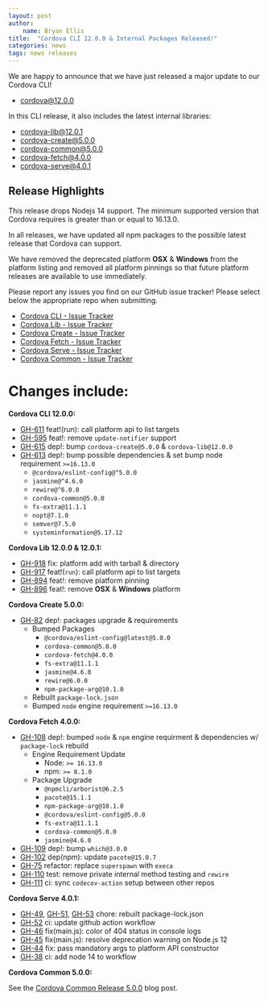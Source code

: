 ```yaml
---
layout: post
author:
    name: Bryan Ellis
title:  "Cordova CLI 12.0.0 & Internal Packages Released!"
categories: news
tags: news releases
---
```


We are happy to announce that we have just released a major update to our Cordova CLI!

* [cordova@12.0.0](https://www.npmjs.com/package/cordova)

In this CLI release, it also includes the latest internal libraries:

* [cordova-lib@12.0.1](https://www.npmjs.com/package/cordova-lib)
* [cordova-create@5.0.0](https://www.npmjs.com/package/cordova-create)
* [cordova-common@5.0.0](https://www.npmjs.com/package/cordova-common)
* [cordova-fetch@4.0.0](https://www.npmjs.com/package/cordova-fetch)
* [cordova-serve@4.0.1](https://www.npmjs.com/package/cordova-serve)


## Release Highlights

This release drops Nodejs 14 support. The minimum supported version that Cordova requires is greater than or equal to 16.13.0.

In all releases, we have updated all npm packages to the possible latest release that Cordova can support.

We have removed the deprecated platform **OSX** & **Windows** from the platform listing and removed all platform pinnings so that future platform releases are available to use immediately.

Please report any issues you find on our GitHub issue tracker! Please select below the appropriate repo when submitting.

* [Cordova CLI - Issue Tracker](https://github.com/apache/cordova-cli/issues)
* [Cordova Lib - Issue Tracker](https://github.com/apache/cordova-lib/issues)
* [Cordova Create - Issue Tracker](https://github.com/apache/cordova-create/issues)
* [Cordova Fetch - Issue Tracker](https://github.com/apache/cordova-fetch/issues)
* [Cordova Serve - Issue Tracker](https://github.com/apache/cordova-serve/issues)
* [Cordova Common - Issue Tracker](https://github.com/apache/cordova-common/issues)

<!--more-->
# Changes include:

**Cordova CLI 12.0.0:**

* [GH-611](https://github.com/apache/cordova-cli/pull/611) feat!(run): call platform api to list targets
* [GH-595](https://github.com/apache/cordova-cli/pull/595) feat!: remove `update-notifier` support
* [GH-615](https://github.com/apache/cordova-cli/pull/615) dep!: bump `cordova-create@5.0.0` & `cordova-lib@12.0.0`
* [GH-613](https://github.com/apache/cordova-cli/pull/613) dep!: bump possible dependencies & set bump node requirement `>=16.13.0`
  * `@cordova/eslint-config@^5.0.0`
  * `jasmine@^4.6.0`
  * `rewire@^6.0.0`
  * `cordova-common@5.0.0`
  * `fs-extra@11.1.1`
  * `nopt@7.1.0`
  * `semver@7.5.0`
  * `systeminformation@5.17.12`

**Cordova Lib 12.0.0 & 12.0.1:**

* [GH-918](https://github.com/apache/cordova-lib/pull/918) fix: platform add with tarball & directory
* [GH-917](https://github.com/apache/cordova-lib/pull/917) feat!(`run`): call platform api to list targets
* [GH-894](https://github.com/apache/cordova-lib/pull/894) feat!: remove platform pinning
* [GH-896](https://github.com/apache/cordova-lib/pull/896) feat!: remove **OSX** & **Windows** platform

**Cordova Create 5.0.0:**

* [GH-82](https://github.com/apache/cordova-create/pull/82) dep!: packages upgrade & requirements
  * Bumped Packages
    * `@cordova/eslint-config@latest@5.0.0`
    * `cordova-common@5.0.0`
    * `cordova-fetch@4.0.0`
    * `fs-extra@11.1.1`
    * `jasmine@4.6.0`
    * `rewire@6.0.0`
    * `npm-package-arg@10.1.0`
  * Rebuilt `package-lock.json`
  * Bumped `node` engine requirement `>=16.13.0`

**Cordova Fetch 4.0.0:**

* [GH-108](https://github.com/apache/cordova-fetch/pull/108) dep!: bumped `node` & `npm` engine requirment & dependencies w/ `package-lock` rebuild
  * Engine Requirement Update
    * Node: `>= 16.13.0`
    * npm: `>= 8.1.0`
  * Package Upgrade
    * `@npmcli/arborist@6.2.5`
    * `pacote@15.1.1`
    * `npm-package-arg@10.1.0`
    * `@cordova/eslint-config@5.0.0`
    * `fs-extra@11.1.1`
    * `cordova-common@5.0.0`
    * `jasmine@4.6.0`
* [GH-109](https://github.com/apache/cordova-fetch/pull/109) dep!: bump `which@3.0.0`
* [GH-102](https://github.com/apache/cordova-fetch/pull/102) dep(npm): update `pacote@15.0.7`
* [GH-75](https://github.com/apache/cordova-fetch/pull/75) refactor: replace `superspawn` with `execa`
* [GH-110](https://github.com/apache/cordova-fetch/pull/110) test: remove private internal method testing and `rewire`
* [GH-111](https://github.com/apache/cordova-fetch/pull/111) ci: sync `codecov-action` setup between other repos

**Cordova Serve 4.0.1:**

* [GH-49](https://github.com/apache/cordova-serve/pull/49), [GH-51](https://github.com/apache/cordova-serve/pull/51), [GH-53](https://github.com/apache/cordova-serve/pull/53) chore: rebuilt package-lock.json
* [GH-52](https://github.com/apache/cordova-serve/pull/52) ci: update github action workflow
* [GH-46](https://github.com/apache/cordova-serve/pull/46) fix(main.js): color of 404 status in console logs
* [GH-45](https://github.com/apache/cordova-serve/pull/45) fix(main.js): resolve deprecation warning on Node.js 12
* [GH-44](https://github.com/apache/cordova-serve/pull/44) fix: pass mandatory args to platform API constructor
* [GH-38](https://github.com/apache/cordova-serve/pull/38) ci: add node 14 to workflow

**Cordova Common 5.0.0:**

See the [Cordova Common Release 5.0.0](2023-03-09-cordova-common-release-5.0.0.md) blog post.
